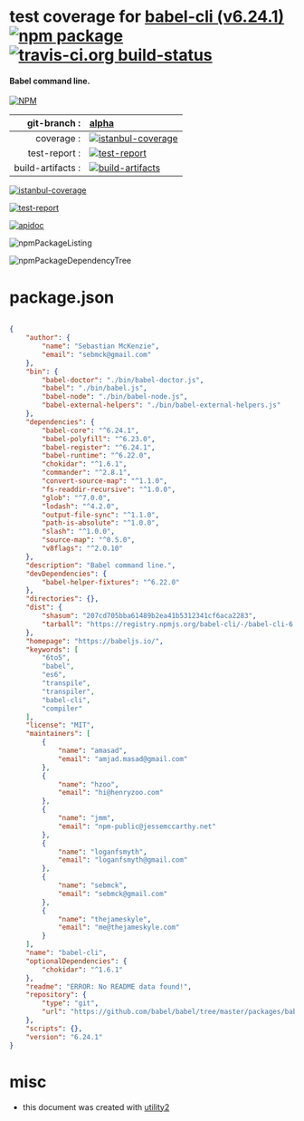 # test coverage for  [babel-cli (v6.24.1)](https://babeljs.io/)  [![npm package](https://img.shields.io/npm/v/npmtest-babel-cli.svg?style=flat-square)](https://www.npmjs.org/package/npmtest-babel-cli) [![travis-ci.org build-status](https://api.travis-ci.org/npmtest/node-npmtest-babel-cli.svg)](https://travis-ci.org/npmtest/node-npmtest-babel-cli)
#### Babel command line.

[![NPM](https://nodei.co/npm/babel-cli.png?downloads=true)](https://www.npmjs.com/package/babel-cli)

| git-branch : | [alpha](https://github.com/npmtest/node-npmtest-babel-cli/tree/alpha)|
|--:|:--|
| coverage : | [![istanbul-coverage](https://npmtest.github.io/node-npmtest-babel-cli/build/coverage.badge.svg)](https://npmtest.github.io/node-npmtest-babel-cli/build/coverage.html/index.html)|
| test-report : | [![test-report](https://npmtest.github.io/node-npmtest-babel-cli/build/test-report.badge.svg)](https://npmtest.github.io/node-npmtest-babel-cli/build/test-report.html)|
| build-artifacts : | [![build-artifacts](https://npmtest.github.io/node-npmtest-babel-cli/glyphicons_144_folder_open.png)](https://github.com/npmtest/node-npmtest-babel-cli/tree/gh-pages/build)|

[![istanbul-coverage](https://npmtest.github.io/node-npmtest-babel-cli/build/screenCapture.buildCustomOrg.browser.coverage.html.png)](https://npmtest.github.io/node-npmtest-babel-cli/build/coverage.html/index.html)

[![test-report](https://npmtest.github.io/node-npmtest-babel-cli/build/screenCapture.buildCustomOrg.browser.%252Fhome%252Ftravis%252Fbuild%252Fnpmtest%252Fnode-npmtest-babel-cli%252Ftmp%252Fbuild%252Ftest-report.html.png)](https://npmtest.github.io/node-npmtest-babel-cli/build/test-report.html)

[![apidoc](https://npmdoc.github.io/node-npmdoc-babel-cli/build/screenCapture.buildApidoc.browser.%252Fhome%252Ftravis%252Fbuild%252Fnpmdoc%252Fnode-npmdoc-babel-cli%252Ftmp%252Fbuild%252Fapidoc.html.png)](https://npmdoc.github.io/node-npmdoc-babel-cli/build/apidoc.html)

![npmPackageListing](https://npmtest.github.io/node-npmtest-babel-cli/build/screenCapture.npmPackageListing.svg)

![npmPackageDependencyTree](https://npmtest.github.io/node-npmtest-babel-cli/build/screenCapture.npmPackageDependencyTree.svg)



# package.json

```json

{
    "author": {
        "name": "Sebastian McKenzie",
        "email": "sebmck@gmail.com"
    },
    "bin": {
        "babel-doctor": "./bin/babel-doctor.js",
        "babel": "./bin/babel.js",
        "babel-node": "./bin/babel-node.js",
        "babel-external-helpers": "./bin/babel-external-helpers.js"
    },
    "dependencies": {
        "babel-core": "^6.24.1",
        "babel-polyfill": "^6.23.0",
        "babel-register": "^6.24.1",
        "babel-runtime": "^6.22.0",
        "chokidar": "^1.6.1",
        "commander": "^2.8.1",
        "convert-source-map": "^1.1.0",
        "fs-readdir-recursive": "^1.0.0",
        "glob": "^7.0.0",
        "lodash": "^4.2.0",
        "output-file-sync": "^1.1.0",
        "path-is-absolute": "^1.0.0",
        "slash": "^1.0.0",
        "source-map": "^0.5.0",
        "v8flags": "^2.0.10"
    },
    "description": "Babel command line.",
    "devDependencies": {
        "babel-helper-fixtures": "^6.22.0"
    },
    "directories": {},
    "dist": {
        "shasum": "207cd705bba61489b2ea41b5312341cf6aca2283",
        "tarball": "https://registry.npmjs.org/babel-cli/-/babel-cli-6.24.1.tgz"
    },
    "homepage": "https://babeljs.io/",
    "keywords": [
        "6to5",
        "babel",
        "es6",
        "transpile",
        "transpiler",
        "babel-cli",
        "compiler"
    ],
    "license": "MIT",
    "maintainers": [
        {
            "name": "amasad",
            "email": "amjad.masad@gmail.com"
        },
        {
            "name": "hzoo",
            "email": "hi@henryzoo.com"
        },
        {
            "name": "jmm",
            "email": "npm-public@jessemccarthy.net"
        },
        {
            "name": "loganfsmyth",
            "email": "loganfsmyth@gmail.com"
        },
        {
            "name": "sebmck",
            "email": "sebmck@gmail.com"
        },
        {
            "name": "thejameskyle",
            "email": "me@thejameskyle.com"
        }
    ],
    "name": "babel-cli",
    "optionalDependencies": {
        "chokidar": "^1.6.1"
    },
    "readme": "ERROR: No README data found!",
    "repository": {
        "type": "git",
        "url": "https://github.com/babel/babel/tree/master/packages/babel-cli"
    },
    "scripts": {},
    "version": "6.24.1"
}
```



# misc
- this document was created with [utility2](https://github.com/kaizhu256/node-utility2)
